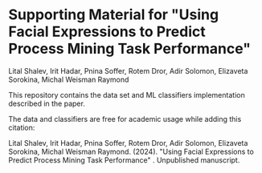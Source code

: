 # Supporting Material for "Using Facial Expressions to Predict Process Mining Task Performance" 
Lital Shalev, Irit Hadar, Pnina Soffer, Rotem Dror, Adir Solomon, Elizaveta Sorokina, Michal Weisman Raymond

This repository contains the data set and ML classifiers implementation described in the paper.

The data and classifiers are free for academic usage while adding this citation:

Lital Shalev, Irit Hadar, Pnina Soffer, Rotem Dror, Adir Solomon, Elizaveta Sorokina, Michal Weisman Raymond. (2024). "Using Facial Expressions to Predict Process Mining Task Performance" . Unpublished manuscript.











